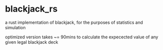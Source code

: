 # blackjack_rs
a rust implementation of blackjack, for the purposes of statistics and simulation

optimized version takes ~= 90mins to calculate the expecected value of any given legal blackjack deck


